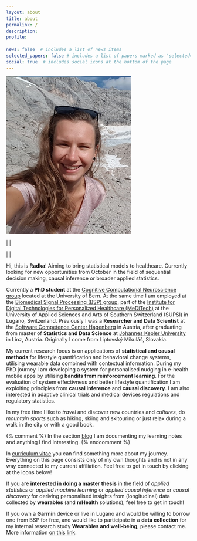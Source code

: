 ```yaml
---
layout: about
title: about
permalink: /
description:
profile:

news: false  # includes a list of news items
selected_papers: false # includes a list of papers marked as "selected={true}"
social: true  # includes social icons at the bottom of the page
---
```


![Image of Radka](assets/img/profile_pic2.jpg)



|    |

|    |

Hi, this is **Radka**! Aiming to bring statistical models to healthcare. Currently looking for new opportunities from October in the field of sequential decision making, causal inference or broader applied statistics. 

Currently a **PhD student** at the [Cognitive Computational Neuroscience group](https://neuro.inf.unibe.ch/) located at the University of Bern. At the same time I am employed at the [Biomedical Signal Processing (BSP) group](https://bsp-meditech.ch/), part of the [Institute for Digital Technologies for Personalized Healthcare (MeDiTech)](https://www.supsi.ch/en/meditech) at the University of Applied Sciences and Arts of Southern Switzerland (SUPSI) in Lugano, Switzerland. Previously I was a **Researcher and Data Scientist** at the [Software Competence Center Hagenberg](https://www.scch.at/) in Austria, after graduating from master of **Statistics and Data Science** at [Johannes Kepler University](https://www.jku.at/institut-fuer-angewandte-statistik/) in Linz, Austria. Originally I come from Liptovský Mikuláš, Slovakia.

My current research focus is on applications of **statistical and causal methods** for lifestyle quantification and behavioral change systems, utilising wearable data combined with contextual information. During my PhD journey I am developing a system for personalised nudging in e-health mobile apps by utilising **bandits from reinforcement learning**. For the evaluation of system effectivness and better lifestyle quantification I am exploiting principles from **causal inference** and **causal discovery**. I am also interested in adaptive clinical trials and medical devices regulations and regulatory statistics.

In my free time I like to *travel* and discover new countries and *cultures*, do *mountain sports* such as hiking, skiing and skitouring or just relax during a walk in the city or with a good book. 

{% comment %}
In the section [blog](../blog) I am documenting my learning notes and anything I find interesting. 
{% endcomment %}

In [curriculum vitae](../cv) you can find something more about my journey.
Everything on this page consists only of my own thoughts and is not in any 
way connected to my current affiliation. Feel free to get in touch by clicking 
at the icons below! 

If you are **interested in doing a master thesis** in the field of *applied statistics* or *applied machine learning* or *applied causal inference* or *causal discovery* for deriving personalised insights from (longitudinal) data collected by **wearables** (and **mHealth** solutions), feel free to get in touch!

If you own a **Garmin** device or live in Lugano and would be willing to borrow one from BSP for free, and would like to participate in a **data collection** for my internal research study **Wearables and well-being**, please contact me. More information [on this link](https://docs.google.com/document/d/1YDw9lGH0aDt4WNMcH8VgFXD6KM10ytLV/edit?usp=sharing&ouid=100026897104344956854&rtpof=true&sd=true). 

